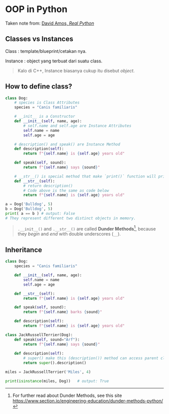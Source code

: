 # OOP in Python

Taken note from: [David Amos, _Real Python_](https://realpython.com/python3-object-oriented-programming/)

## Classes vs Instances

Class
:   template/blueprint/cetakan nya.

Instance
:   object yang terbuat dari suatu class.

> Kalo di C++, Instance biasanya cukup itu disebut _object_.

## How to define class?

```python
class Dog:
    # species is Class Attributes
    species = "Canis familiaris"

    # __init__ is a Constructor
    def __init__(self, name, age):
        # self.name and self.age are Instance Attributes
        self.name = name
        self.age = age

    # description() and speak() are Instance Method
    def description(self):
        return f"{self.name} is {self.age} years old"

    def speak(self, sound):
        return f"{self.name} says {sound}"

    # __str__() is special method that make `print()` function will print this
    def __str__(self):
        # return description()
        # Code above is the same as code below
        return f"{self.name} is {self.age} years old"

a = Dog('Bulldog', 5)
b = Dog('Bulldog', 5)
print( a == b ) # output: False
# They represent different two distinct objects in memory.
```

> `.__init__()` and `.__str__()` are called **Dunder Methods**[^dunder-methods], because they *begin* and *end* with double underscores (`__`).

## Inheritance

```python
class Dog:
    species = "Canis familiaris"

    def __init__(self, name, age):
        self.name = name
        self.age = age

    def __str__(self):
        return f"{self.name} is {self.age} years old"

    def speak(self, sound):
        return f"{self.name} barks {sound}"

    def description(self):
        return f"{self.name} is {self.age} years old"

class JackRussellTerrier(Dog):
    def speak(self, sound="Arf"):
        return f"{self.name} says {sound}"
    
    def description(self):
        # super() make this (description()) method can access parent class method
        return super().description()

miles = JackRussellTerrier('Miles', 4)

print(isinstance(miles, Dog))   # output: True

```

[^dunder-methods]: For further read about Dunder Methods, see this site <https://www.section.io/engineering-education/dunder-methods-python/>

